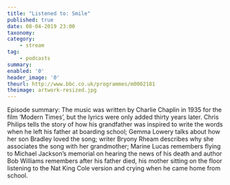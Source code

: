 ```yaml
---
title: "Listened to: Smile"
published: true
date: 08-04-2019 23:00
taxonomy:
category:
	- stream
tag:
	- podcasts
summary:
enabled: '0'
header_image: '0'
theurl: http://www.bbc.co.uk/programmes/m0002181
theimage: artwork-resized.jpg
--- 
```

Episode summary: The music was written by Charlie Chaplin in 1935 for the film ‘Modern Times’, but the lyrics were only added thirty years later. Chris Philips tells the story of how his grandfather was inspired to write the words when he left his father at boarding school; Gemma Lowery talks about how her son Bradley loved the song; writer Bryony Rheam describes why she associates the song with her grandmother; Marine Lucas remembers flying to Michael Jackson’s memorial on hearing the news of his death and author Bob Williams remembers after his father died, his mother sitting on the floor listening to the Nat King Cole version and crying when he came home from school.
